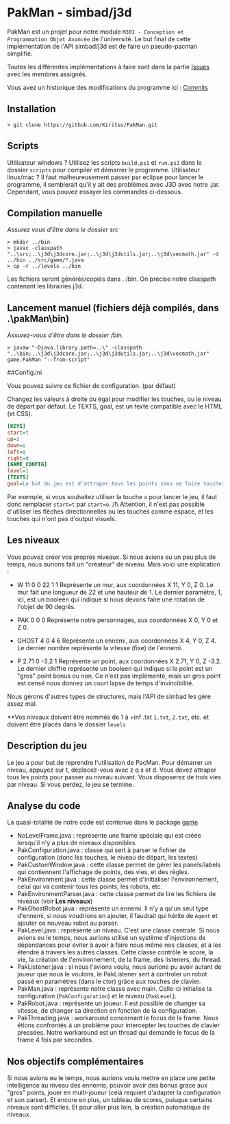 # PakMan - simbad/j3d

PakMan est un projet pour notre module `M301 - Conception et Programmation Objet Avancée` de l'université. Le but final de cette implémentation de l'API simbad/j3d est de faire un pseudo-pacman simplifié.

Toutes les différentes implémentations à faire sont dans la partie [Issues](https://github.com/Kiritsu/PakMan/issues) avec les membres assignés.

Vous avez un historique des modifications du programme ici : [Commits](https://github.com/Kiritsu/pakMan/commits/master)

## Installation

```
> git clone https://github.com/Kiritsu/PakMan.git
```

## Scripts 

Utilisateur windows ? Utilisez les scripts `build.ps1` et `run.ps1` dans le dossier `scripts` pour compiler et démarrer le programme.
Utilisateur linux/mac ? Il faut malheureusement passer par eclipse pour lancer le programme, il semblerait qu'il y ait des problèmes avec J3D avec notre .jar. Cependant, vous pouvez essayer les commandes ci-dessous.

## Compilation manuelle

*Assurez vous d'être dans le dossier src*

```
> mkdir ../bin
> javac -classpath "..\src;..\j3d\j3dcore.jar;..\j3d\j3dutils.jar;..\j3d\vecmath.jar" -d ../bin ../src/game/*.java
> cp -r ../levels ../bin
```

Les fichiers seront générés/copiés dans ../bin. On précise notre classpath contenant les librairies j3d.

## Lancement manuel (fichiers déjà compilés, dans .\pakMan\bin)

*Assurez-vous d'être dans le dossier /bin.*

```
> javaw "-Djava.library.path=..\" -classpath "..\bin;..\j3d\j3dcore.jar;..\j3d\j3dutils.jar;..\j3d\vecmath.jar" game.PakMan "--from-script"
```

##Config.ini

Vous pouvez suivre ce fichier de configuration. (par défaut)

Changez les valeurs à droite du égal pour modifier les touches, ou le niveau de départ par défaut. Le TEXTS, goal, est un texte compatible avec le HTML (et CSS).

```ini
[KEYS]
start=t
up=z
down=s
left=q
right=d
[GAME_CONFIG]
level=1
[TEXTS]
goal=Le but du jeu est d'attraper tous les points sans se faire toucher par les robots ennemis.<br/><br/>Vous disposez de trois vies par niveau. Lorsque vous perdez vos trois vies, le jeu se ferme.<br/>Vous perdez une vie lorsque vous provoquez une collision avec un ennemi.<br/>À ce moment là, vous êtes retéléportés au point de départ. Le robot aussi.<br/>Les robots peuvent avoir des vitesses différentes et sont représentés en blanc.<br/><br/><br/>Le jeu a été réalisé par Allan, Gauthier et Rémi.<br/><br/>
```

Par exemple, si vous souhaitez utiliser la touche `o` pour lancer le jeu, il faut donc remplacer `start=t` par `start=o`. /!\ Attention, il n'est pas possible d'utiliser les flèches directionnelles ou les touches comme espace, et les touches qui n'ont pas d'output visuels.

## Les niveaux

Vous pouvez créer vos propres niveaux. Si nous avions eu un peu plus de temps, nous aurions fait un "créateur" de niveau. Mais voici une explication :

* W 11 0 0 22 1 1
Représente un mur, aux coordonnées X 11, Y 0, Z 0. Le mur fait une longueur de 22 et une hauteur de 1. Le dernier paramètre, 1, ici, est un booleen qui indique si nous devons faire une rotation de l'objet de 90 degrés.

* PAK 0 0 0
Représente notre personnages, aux coordonnées X 0, Y 0 et Z 0.

* GHOST 4 0 4 6
Représente un ennemi, aux coordonnées X 4, Y 0, Z 4. Le dernier nombre représente la vitesse (fixe) de l'ennemi.

* P 2.71 0 -3.2 1
Représente un point, aux coordonnées X 2.71, Y 0, Z -3.2. Le dernier chiffre représente un booleen qui indique si le point est un "gros" point bonus ou non. Ce n'est pas implémenté, mais un gros point est censé nous donnez un court lapse de temps d'invincibilité.

Nous gérons d'autres types de structures, mais l'API de simbad les gère assez mal.

**Vos niveaux doivent être nommés de 1 à +inf .txt `1.txt`, `2.txt`, etc. et doivent être placés dans le dossier `levels`

## Description du jeu

Le jeu a pour but de reprendre l'utilisation de PacMan. Pour démarrer un niveau, appuyez sur t, déplacez-vous avec z q s et d. Vous devez attraper tous les points pour passer au niveau suivant. Vous disposerez de trois vies par niveau. Si vous perdez, le jeu se termine.

## Analyse du code

La quasi-totalité de notre code est contenue dans le package [game](https://github.com/Kiritsu/pakMan/tree/master/src/game)

* NoLevelFrame.java : représente une frame spéciale qui est créée lorsqu'il n'y a plus de niveaux disponibles.
* PakConfiguration.java : classe qui sert à parser le fichier de configuration (donc les touches, le niveau de départ, les textes)
* PakCustomWindow.java : cette classe permet de gérer les panels/labels qui contiennent l'affichage de points, des vies, et des règles.
* PakEnvironment.java : cette classe permet d'initialiser l'environnement, celui qui va contenir tous les points, les robots, etc.
* PakEnvironmentParser.java : cette classe permet de lire les fichiers de niveaux (voir **Les niveaux**)
* PakGhostRobot.java : représente un ennemi. Il n'y a qu'un seul type d'ennemi, si nous voudrions en ajouter, il faudrait qui hérite de `Agent` et ajouter ce nouveau robot au parser.
* PakLevel.java : représente un niveau. C'est une classe centrale. Si nous avions eu le temps, nous aurions utilisé un système d'injections de dépendances pour éviter à avoir à faire nous même nos classes, et à les étendre à travers les autres classes. Cette classe contrôle le score, la vie, la création de l'environnement, de la frame, des listeners, du thread.
* PakListener.java : si nous l'avions voulu, nous aurions pu avoir autant de joueur que nous le voulons, le PakListener sert à controler un robot passé en paramètres (dans le ctor) grâce aux touches de clavier.
* PakMan.java : représente notre classe avec main. Celle-ci initialise la configuration (`PakConfiguration`) et le niveau (`PakLevel`).
* PakRobot.java : représente un joueur. Il est possible de changer sa vitesse, de changer sa direction en fonction de la configuration.
* PakThreading.java : workaround concernant le focus de la frame. Nous étions confrontés à un problème pour intercepter les touches de clavier pressées. Notre workaround est un thread qui demande le focus de la frame 4 fois par secondes.

## Nos objectifs complémentaires

Si nous avions eu le temps, nous aurions voulu mettre en place une petite intelligence au niveau des ennemis, pouvoir avoir des bonus grace aux "gros" points, jouer en multi-joueur (celà requiert d'adapter la configuration et son parser). Et encore en plus, un tableau de scores, puisque certains niveaux sont difficiles. Et pour aller plus loin, la création automatique de niveaux.
